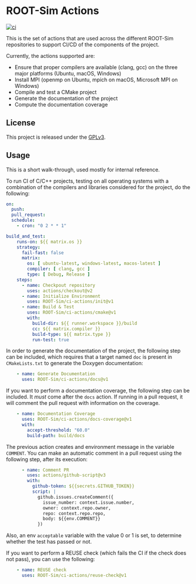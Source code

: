 # ROOT-Sim Actions

[![ci](https://github.com/ROOT-Sim/ci-actions/actions/workflows/ci.yml/badge.svg?branch=master)](https://github.com/ROOT-Sim/ci-actions/actions/workflows/ci.yml)

This is the set of actions that are used across the different ROOT-Sim repositories to support
CI/CD of the components of the project.

Currently, the actions supported are:
* Ensure that proper compilers are available (clang, gcc) on the three major platforms (Ubuntu, macOS, Windows)
* Install MPI (openmp on Ubuntu, mpich on macOS, Microsoft MPI on Windows)
* Compile and test a CMake project
* Generate the documentation of the project
* Compute the documentation coverage

## License

This project is released under the [GPLv3](LICENSES/GPL-3.0-only.txt).

## Usage

This is a short walk-through, used mostly for internal reference.

To run CI of C/C++ projects, testing on all operating systems with a combination of the compilers and
libraries considered for the project, do the following:

```yaml
on:
  push:
  pull_request:
  schedule:
    - cron: "0 2 * * 1"

build_and_test:
    runs-on: ${{ matrix.os }}
    strategy:
      fail-fast: false
      matrix:
        os: [ ubuntu-latest, windows-latest, macos-latest ]
        compiler: [ clang, gcc ]
        type: [ Debug, Release ]
    steps:
      - name: Checkpout repository
        uses: actions/checkout@v2
      - name: Initialize Environment
        uses: ROOT-Sim/ci-actions/init@v1
      - name: Build & Test
        uses: ROOT-Sim/ci-actions/cmake@v1
        with:
          build-dir: ${{ runner.workspace }}/build
          cc: ${{ matrix.compiler }}
          build-type: ${{ matrix.type }}
          run-test: true
```

In order to generate the documentation of the project, the following step can be included, which requires that a target
named `doc` is present in `CMakeLists.txt` to generate the Doxygen documentation:

```yaml
    - name: Generate Documentation
      uses: ROOT-Sim/ci-actions/docs@v1
```

If you want to perform a documentation coverage, the following step can be included. It *must* come after the `docs`
action. If running in a pull request, it will comment the pull request with information on the coverage.

```yaml
    - name: Documentation Coverage
      uses: ROOT-Sim/ci-actions/docs-coverage@v1
      with:
        accept-threshold: "60.0"
        build-path: build/docs
```

The previous action creates and environment message in the variable `COMMENT`. You can make an automatic comment in
a pull request using the following step, after its execution:

```yaml
      - name: Comment PR
        uses: actions/github-script@v3
        with:
          github-token: ${{secrets.GITHUB_TOKEN}}
          script: |
            github.issues.createComment({
              issue_number: context.issue.number,
              owner: context.repo.owner,
              repo: context.repo.repo,
              body: ${{env.COMMENT}}
            })
```

Also, an env `acceptable` variable with the value 0 or 1 is set, to determine whether the test has passed or not.


If you want to perform a REUSE check (which fails the CI if the check does not pass), you can use the following:

```yaml
    - name: REUSE check
      uses: ROOT-Sim/ci-actions/reuse-check@v1
```
